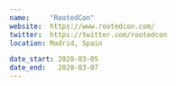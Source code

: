 ```yaml
---
name:     "RootedCon"
website:  https://www.rootedcon.com/
twitter:  https://twitter.com/rootedcon
location: Madrid, Spain

date_start: 2020-03-05
date_end:   2020-03-07
---
```


